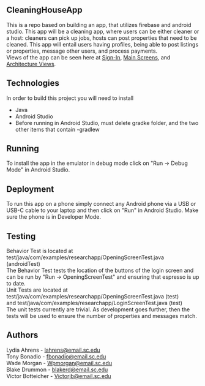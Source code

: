 ## CleaningHouseApp
This is a repo based on building an app, that utilizes firebase and android studio. This app will be a cleaning app, where users can be either cleaner or a host: cleaners can pick up jobs, hosts can post properties that need to be cleaned. This app will entail users having profiles, being able to post listings or properties, message other users, and process payments.  
Views of the app can be seen here at [Sign-In](https://github.com/SCCapstone/CleaningHouse/wiki/Signing-In), [Main Screens](https://github.com/SCCapstone/CleaningHouse/wiki/Main-Screens-and-Side-Bars), and [Architecture Views](https://github.com/SCCapstone/CleaningHouse/wiki/Architecture:-Views).
## Technologies
In order to build this project you will need to install
- Java
- Android Studio
- Before running in Android Studio, must delete gradke folder, and the two other items that contain -gradlew
## Running
To install the app in the emulator in debug mode click on "Run -> Debug Mode" in Android Studio.
## Deployment
To run this app on a phone simply connect any Android phone via a USB or USB-C cable to your laptop and then click on "Run" in Android Studio. Make sure the phone is in Developer Mode.
## Testing
Behavior Test is located at test/java/com/examples/researchapp/OpeningScreenTest.java (androidTest)  
The Behavior Test tests the location of the buttons of the login screen and can be run by "Run -> OpeningScreenTest" and ensuring that espresso is up to date.    
Unit Tests are located at test/java/com/examples/researchapp/OpeningScreenTest.java (test)  
and test/java/com/examples/researchapp/LoginScreenTest.java (test)  
The unit tests currently are trivial. As development goes further, then the tests will be used to ensure the number of properties and messages match.  
## Authors
Lydia Ahrens - lahrens@email.sc.edu  
Tony Bonadio - fbonadio@email.sc.edu  
Wade Morgan - Wpmorgan@email.sc.edu  
Blake Drummon - blakerd@email.sc.edu  
Victor Botteicher - Victorjb@email.sc.edu  
